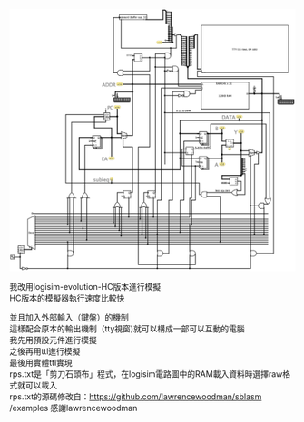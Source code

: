 ![](main.png)  

我改用logisim-evolution-HC版本進行模擬  
HC版本的模擬器執行速度比較快  

並且加入外部輸入（鍵盤）的機制  
這樣配合原本的輸出機制（tty視窗)就可以構成一部可以互動的電腦  
我先用預設元件進行模擬  
之後再用ttl進行模擬  
最後用實體ttl實現  
rps.txt是「剪刀石頭布」程式，在logisim電路圖中的RAM載入資料時選擇raw格式就可以載入  
rps.txt的源碼修改自：https://github.com/lawrencewoodman/sblasm /examples 感謝lawrencewoodman  
